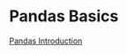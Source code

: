 # Pandas Basics

[Pandas Introduction](https://github.com/yangshiteng/StatQuest-Study-Notes/blob/main/python/pandas%20introduction.md)
